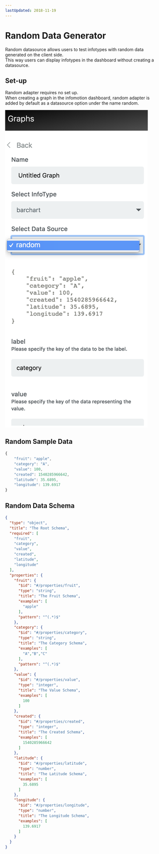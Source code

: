 ```yaml
---
lastUpdated: 2018-11-19
---
```


# Random Data Generator 

Random datasource allows users to test infotypes with random data generated on the client side.  
This way users can display infotypes in the dashboard without creating a datasource. 

## Set-up

Random adapter requires no set up.  
When creating a graph in the infomotion dashboard, random adapter is added by default as a datasource option under the name random. 

![Select random data source](./../../../../img/InfoMotion/DataSource/Random/SelectRandomDataSource.png)

## Random Sample Data 

```javascript
{
    "fruit": "apple",
    "category": "A",
    "value": 100,
    "created": 1540285966642,
    "latitude": 35.6895,
    "longitude": 139.6917
}
```

## Random Data Schema

```json
{
  "type": "object",
  "title": "The Root Schema",
  "required": [
    "fruit",
    "category",
    "value",
    "created",
    "latitude",
    "longitude"
  ],
  "properties": {
    "fruit": {
      "$id": "#/properties/fruit",
      "type": "string",
      "title": "The Fruit Schema",
      "examples": [
        "apple"
      ],
      "pattern": "^(.*)$"
    },
    "category": {
      "$id": "#/properties/category",
      "type": "string",
      "title": "The Category Schema",
      "examples": [
        "A","B","C"
      ],
      "pattern": "^(.*)$"
    },
    "value": {
      "$id": "#/properties/value",
      "type": "integer",
      "title": "The Value Schema",
      "examples": [
        100
      ]
    },
    "created": {
      "$id": "#/properties/created",
      "type": "integer",
      "title": "The Created Schema",
      "examples": [
        1540285966642
      ]
    },
    "latitude": {
      "$id": "#/properties/latitude",
      "type": "number",
      "title": "The Latitude Schema",
      "examples": [
        35.6895
      ]
    },
    "longitude": {
      "$id": "#/properties/longitude",
      "type": "number",
      "title": "The Longitude Schema",
      "examples": [
        139.6917
      ]
    }
  }
}
```
